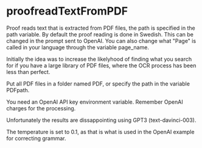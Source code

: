 # proofreadTextFromPDF
Proof reads text that is extracted from PDF files, the path is specified in the path variable. 
By default the proof reading is done in Swedish. This can be changed in the prompt sent to OpenAI.
You can also change what "Page" is called in your language through the variable page_name.

Initially the idea was to increase the likelyhood of finding what you search for if you have a 
large library of PDF files, where the OCR process has been less than perfect.

Put all PDF files in a folder named PDF, or specify the path in the variable PDFpath.

You need an OpenAI API key environment variable. Remember OpenAI charges for the processing.

Unfortunately the results are dissappointing using GPT3 (text-davinci-003).

The temperature is set to 0.1, as that is what is used in the OpenAI example for correcting grammar.
